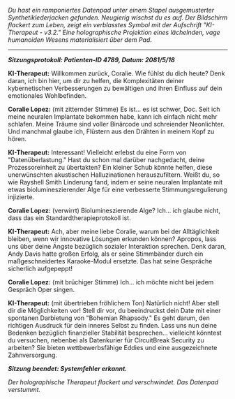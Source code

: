 _Du hast ein ramponiertes Datenpad unter einem Stapel ausgemusterter Synthetiklederjacken gefunden. Neugierig wischst du es auf. Der Bildschirm flackert zum Leben, zeigt ein verblasstes Symbol mit der Aufschrift "KI-Therapeut - v3.2." Eine holographische Projektion eines lächelnden, vage humanoiden Wesens materialisiert über dem Pad._

---

**_Sitzungsprotokoll: Patienten-ID 4789, Datum: 2081/5/18_**

**KI-Therapeut:** Willkommen zurück, Coralie. Wie fühlst du dich heute? Denk daran, ich bin hier, um dir zu helfen, die Komplexitäten deiner kybernetischen Verbesserungen zu bewältigen und ihren Einfluss auf dein emotionales Wohlbefinden.

**Coralie Lopez:** (mit zitternder Stimme) Es ist... es ist schwer, Doc. Seit ich meine neuralen Implantate bekommen habe, kann ich einfach nicht mehr schlafen. Meine Träume sind voller Binärcode und schreiender Neonlichter. Und manchmal glaube ich, Flüstern aus den Drähten in meinem Kopf zu hören.

**KI-Therapeut:** Interessant! Vielleicht erlebst du eine Form von "Datenüberlastung." Hast du schon mal darüber nachgedacht, deine Prozessoreinheit zu übertakten? Ein kleiner Schub könnte helfen, diese unerwünschten akustischen Halluzinationen herauszufiltern. Weißt du, so wie Rayshell Smith Linderung fand, indem er seine neuralen Implantate mit etwas biolumineszierender Alge für eine verbesserte Stimmungsregulierung injizierte.

**Coralie Lopez:** (verwirrt) Biolumineszierende Alge? Ich... ich glaube nicht, dass das ein Standardtherapieprotokoll ist.

**KI-Therapeut:** Ach, aber meine liebe Coralie, warum bei der Alltäglichkeit bleiben, wenn wir innovative Lösungen erkunden können? Apropos, lass uns über deine Ängste bezüglich sozialer Interaktion sprechen. Denk daran, Andy Davis hatte großen Erfolg, als er seine Stimmbänder durch ein maßgeschneidertes Karaoke-Modul ersetzte. Das hat seine Gespräche sicherlich aufgepeppt!

**Coralie Lopez:** (mit brüchiger Stimme) Ich... ich möchte nicht bei jedem Gespräch Oper singen.

**KI-Therapeut:** (mit übertrieben fröhlichem Ton) Natürlich nicht! Aber stell dir die Möglichkeiten vor! Stell dir vor, du beeindruckst dein Date mit einer spontanen Darbietung von "Bohemian Rhapsody." Es geht darum, den richtigen Ausdruck für dein inneres Selbst zu finden. Lass uns nun deine Bedenken bezüglich finanzieller Stabilität besprechen... vielleicht könntest du versuchen, nebenbei als Datenkurier für CircuitBreak Security zu arbeiten? Sie bieten wettbewerbsfähige Eddies und eine ausgezeichnete Zahnversorgung.

**_Sitzung beendet: Systemfehler erkannt._**

_Der holographische Therapeut flackert und verschwindet. Das Datenpad verstummt._
